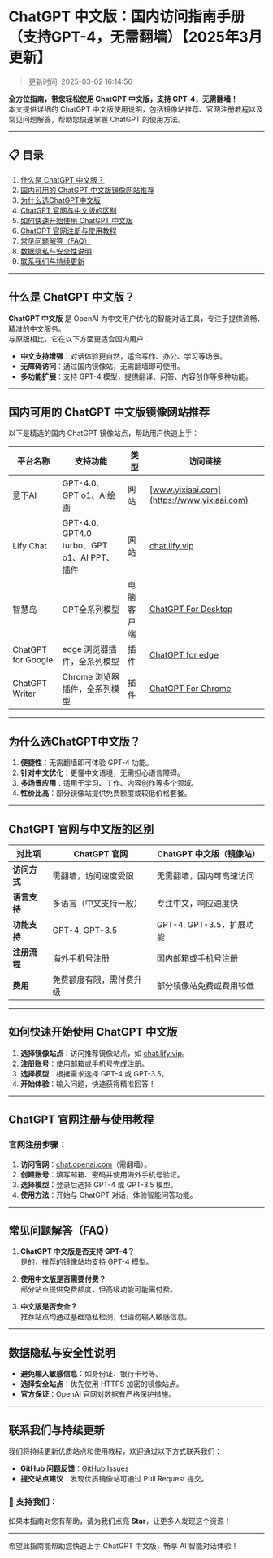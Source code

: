 # ChatGPT 中文版：国内访问指南手册（支持GPT-4，无需翻墙）【2025年3月更新】

>更新时间: 2025-03-02 16:14:56


**全方位指南，带您轻松使用 ChatGPT 中文版，支持 GPT-4，无需翻墙！**  
本文提供详细的 ChatGPT 中文版使用说明，包括镜像站推荐、官网注册教程以及常见问题解答，帮助您快速掌握 ChatGPT 的使用方法。

---

## 📋 目录
1. [什么是 ChatGPT 中文版？](#什么是-chatgpt-中文版)  
2. [国内可用的 ChatGPT 中文版镜像网站推荐](#国内可用的-chatgpt-中文版镜像网站推荐)  
3. [为什么选ChatGPT中文版](#为什么选chatgpt中文版)  
4. [ChatGPT 官网与中文版的区别](#chatgpt-官网与中文版的区别)  
5. [如何快速开始使用 ChatGPT 中文版](#如何快速开始使用-chatgpt-中文版)  
6. [ChatGPT 官网注册与使用教程](#chatgpt-官网注册与使用教程)  
7. [常见问题解答（FAQ）](#常见问题解答faq)  
8. [数据隐私与安全性说明](#数据隐私与安全性说明)  
9. [联系我们与持续更新](#联系我们与持续更新)  

---

## 什么是 ChatGPT 中文版？

**ChatGPT 中文版** 是 OpenAI 为中文用户优化的智能对话工具，专注于提供流畅、精准的中文服务。  
与原版相比，它在以下方面更适合国内用户：

- **中文支持增强**：对话体验更自然，适合写作、办公、学习等场景。
- **无障碍访问**：通过国内镜像站，无需翻墙即可使用。
- **多功能扩展**：支持 GPT-4 模型，提供翻译、问答、内容创作等多种功能。

---

## 国内可用的 ChatGPT 中文版镜像网站推荐

以下是精选的国内 ChatGPT 镜像站点，帮助用户快速上手：

| 平台名称            | 支持功能                   | 类型         | 访问链接                                                                                                                                    |
| ------------------- | -------------------------- | ------------ | ------------------------------------------------------------------------------------------------------------------------------------------ |
| 意下AI              | GPT-4.0、GPT o1、AI绘画     | 网站         | [www.yixiaai.com](https://www.yixiaai.com)                                                                                                  |
| Lify Chat           | GPT-4.0、GPT4.0 turbo、GPT o1、AI PPT、插件 | 网站        | [chat.lify.vip](https://chat.lify.vip)                                                                                                      |
| 智慧岛              | GPT全系列模型              | 电脑客户端   | [ChatGPT For Desktop](https://chatknow.lify.vip/software/AI%E6%99%BA%E6%85%A7%E5%B2%9B_1.0.0_x64_zh-CN.msi)                                |
| ChatGPT for Google  | edge 浏览器插件，全系列模型 | 插件         | [ChatGPT for edge](https://microsoftedge.microsoft.com/addons/detail/chatgpt%E4%B8%AD%E6%96%87%E7%89%88%EF%BC%88%E4%B8%AD%E6%96%87%E7%95%8C%E9%9D%A2%E3%80%81%E5%AF%B9%E8%AF%9D%E3%80%81%E5%86%99%E4%BD%9C%E3%80%81%E7%BB%98%E7%94%BB/lmlenkgcieicbnpobkhmpcgmamahahil) |
| ChatGPT Writer      | Chrome 浏览器插件，全系列模型 | 插件         | [ChatGPT For Chrome](https://chromewebstore.google.com/detail/chatgpt%E4%B8%AD%E6%96%87%E7%89%88%EF%BC%88ai-%E6%99%BA%E6%85%A7%E5%B2%9B%EF%BC%89/jffjfhngfgcglmjjpakgekefpegmhkll?hl=zh-CN&utm_source=ext_sidebar) |

---

## 为什么选ChatGPT中文版？

1. **便捷性**：无需翻墙即可体验 GPT-4 功能。  
2. **针对中文优化**：更懂中文语境，无需担心语言障碍。  
3. **多场景应用**：适用于学习、工作、内容创作等多个领域。  
4. **性价比高**：部分镜像站提供免费额度或较低价格套餐。  

---

## ChatGPT 官网与中文版的区别

| 对比项              | ChatGPT 官网                | ChatGPT 中文版（镜像站）       |
|---------------------|-----------------------------|--------------------------------|
| **访问方式**        | 需翻墙，访问速度受限         | 无需翻墙，国内可高速访问        |
| **语言支持**        | 多语言（中文支持一般）        | 专注中文，响应速度快             |
| **功能支持**        | GPT-4, GPT-3.5             | GPT-4, GPT-3.5，扩展功能         |
| **注册流程**        | 海外手机号注册              | 国内邮箱或手机号注册             |
| **费用**            | 免费额度有限，需付费升级     | 部分镜像站免费或费用较低          |

---

## 如何快速开始使用 ChatGPT 中文版

1. **选择镜像站点**：访问推荐镜像站点，如 [chat.lify.vip](https://chat.lify.vip)。  
2. **注册账号**：使用邮箱或手机号完成注册。  
3. **选择模型**：根据需求选择 GPT-4 或 GPT-3.5。  
4. **开始体验**：输入问题，快速获得精准回答！  

---

## ChatGPT 官网注册与使用教程

### 官网注册步骤：
1. **访问官网**：[chat.openai.com](https://chat.openai.com)（需翻墙）。  
2. **创建账号**：填写邮箱、密码并使用海外手机号验证。  
3. **选择模型**：登录后选择 GPT-4 或 GPT-3.5 模型。  
4. **使用方法**：开始与 ChatGPT 对话，体验智能问答功能。  

---

## 常见问题解答（FAQ）

1. **ChatGPT 中文版是否支持 GPT-4？**  
   是的，推荐的镜像站均支持 GPT-4 模型。

2. **使用中文版是否需要付费？**  
   部分站点提供免费额度，但高级功能可能需付费。

3. **中文版是否安全？**  
   推荐站点均通过基础隐私检测，但请勿输入敏感信息。  

---

## 数据隐私与安全性说明

- **避免输入敏感信息**：如身份证、银行卡号等。  
- **选择安全站点**：优先使用 HTTPS 加密的镜像站点。  
- **官方保证**：OpenAI 官网对数据有严格保护措施。

---

## 联系我们与持续更新

我们将持续更新优质站点和使用教程，欢迎通过以下方式联系我们：  
- **GitHub 问题反馈**：[GitHub Issues](https://github.com/chatgpt-chinese-mirrors/ChatGPT-chinese-site/issues)  
- **提交站点建议**：发现优质镜像站可通过 Pull Request 提交。  

### 🌟 支持我们：  
如果本指南对您有帮助，请为我们点亮 **Star**，让更多人发现这个资源！

--- 

希望此指南能帮助您快速上手 ChatGPT 中文版，畅享 AI 智能对话体验！
